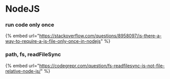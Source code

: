 # NodeJS

### run code only once

{% embed url="https://stackoverflow.com/questions/8958097/is-there-a-way-to-require-a-js-file-only-once-in-nodejs" %}

### path, fs, readFileSync

{% embed url="https://codegrepr.com/question/fs-readfilesync-is-not-file-relative-node-js/" %}
